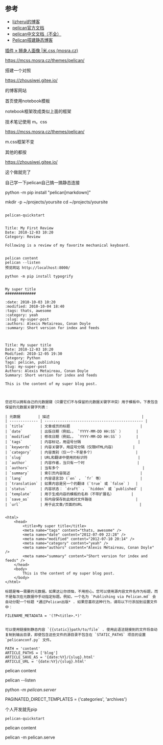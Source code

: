 ## 参考

- [lizherui的博客](http://www.lizherui.com/pages/2013/08/17/build_blog.html)
- [pelican官方文档](http://docs.getpelican.com/en/3.5.0/quickstart.html)
- [pelican中文文档（不全）](https://pelican-zh.readthedocs.org/en/latest/zh-cn/)
- [Pelican搭建静态博客](http://www.jianshu.com/p/d80a5cefc128)

[插件 » 狮身人面像 |米.css (mosra.cz)](https://mcss.mosra.cz/plugins/sphinx/)



https://mcss.mosra.cz/themes/pelican/





搭建一个对照

https://zhousiwei.gitee.io/

的博客网站



首页使用notebook模板

notebook框架改成类似上面的框架



技术笔记使用 m。css

https://mcss.mosra.cz/themes/pelican/

m.css框架不变





其他的都按

https://zhousiwei.gitee.io/

这个做就完了





自己学一下pelican自己搞一搞静态连接























python -m pip install "pelican[markdown]"

mkdir -p ~/projects/yoursite
cd ~/projects/yoursite

```

pelican-quickstart


Title: My First Review
Date: 2010-12-03 10:20
Category: Review

Following is a review of my favorite mechanical keyboard.


pelican content
pelican --listen
预览网站 http://localhost:8000/ 

python -m pip install typogrify


My super title
##############

:date: 2010-10-03 10:20
:modified: 2010-10-04 18:40
:tags: thats, awesome
:category: yeah
:slug: my-super-post
:authors: Alexis Metaireau, Conan Doyle
:summary: Short version for index and feeds



Title: My super title
Date: 2010-12-03 10:20
Modified: 2010-12-05 19:30
Category: Python
Tags: pelican, publishing
Slug: my-super-post
Authors: Alexis Metaireau, Conan Doyle
Summary: Short version for index and feeds

This is the content of my super blog post.



您还可以拥有自己的元数据键（只要它们不与保留的元数据关键字冲突）用于模板中。下表包含保留的元数据关键字列表：

| 元数据        | 描述                                          |
| ------------- | --------------------------------------------- |
| `title`       | 文章或页的标题                                |
| `date`        | 出版日期（例如。， `YYYY-MM-DD HH:SS` ）      |
| `modified`    | 修改日期（例如。， `YYYY-MM-DD HH:SS` ）      |
| `tags`        | 内容标记，用逗号分隔                          |
| `keywords`    | 内容关键字，用逗号分隔（仅限HTML内容）        |
| `category`    | 内容类别（仅一个-不是多个）                   |
| `slug`        | URL和翻译中使用的标识符                       |
| `author`      | 内容作者，当只有一个时                        |
| `authors`     | 当有多个                                      |
| `summary`     | 索引页内容简述                                |
| `lang`        | 内容语言ID (`en` ， `fr` 等）                 |
| `translation` | 如果内容是另一个的翻译 (`true` 或 `false` ）  |
| `status`      | 内容状态： `draft` ， `hidden` 或 `published` |
| `template`    | 用于生成内容的模板的名称（不带扩展名）        |
| `save_as`     | 将内容保存到此相对文件路径                    |
| `url`         | 用于此文章/页面的URL                          |


<html>
    <head>
        <title>My super title</title>
        <meta name="tags" content="thats, awesome" />
        <meta name="date" content="2012-07-09 22:28" />
        <meta name="modified" content="2012-07-10 20:14" />
        <meta name="category" content="yeah" />
        <meta name="authors" content="Alexis Métaireau, Conan Doyle" />
        <meta name="summary" content="Short version for index and feeds" />
    </head>
    <body>
        This is the content of my super blog post.
    </body>
</html>

标题是唯一需要的元数据。如果这让你烦恼，不用担心。您可以使用源内容文件名作为标题，而不是每次在元数据中手动指定标题。例如，一个名为 `Publishing via Pelican.md` 会自动分配一个标题 *通过Pelican出版* . 如果您喜欢这种行为，请将以下行添加到设置文件中：

FILENAME_METADATA = '(?P<title>.*)'


可以使用链接到静态内容 `{{static}}path/to/file` . 使用此语法链接到的文件将自动复制到输出目录，即使包含这些文件的源目录不包含在 `STATIC_PATHS` 项目的设置 `pelicanconf.py` 文件。

PATH = 'content'
ARTICLE_PATHS = ['blog']
ARTICLE_SAVE_AS = '{date:%Y}/{slug}.html'
ARTICLE_URL = '{date:%Y}/{slug}.html'
```

pelican content



pelican --listen



python -*m* *pelican.server*

PAGINATED_DIRECT_TEMPLATES = ('categories', 'archives')







个人开发就先pip

```
pelican-quickstart
```

pelican content

pelican -m pelican.serve